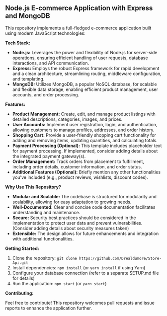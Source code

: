 ## Node.js E-commerce Application with Express and MongoDB

This repository implements a full-fledged e-commerce application built using modern JavaScript technologies:

**Tech Stack:**

* **Node.js:** Leverages the power and flexibility of Node.js for server-side operations, ensuring efficient handling of user requests, database interactions, and API communication.
* **Express:** Employs the robust Express framework for rapid development and a clean architecture, streamlining routing, middleware configuration, and templating.
* **MongoDB:** Utilizes MongoDB, a popular NoSQL database, for scalable and flexible data storage, enabling efficient product management, user accounts, and order processing.

**Features:**

* **Product Management:** Create, edit, and manage product listings with detailed descriptions, categories, images, and prices.
* **User Accounts:** Implement user registration, login, and authentication, allowing customers to manage profiles, addresses, and order history.
* **Shopping Cart:** Provide a user-friendly shopping cart functionality for adding and removing items, updating quantities, and calculating totals.
* **Payment Processing (Optional):** This template includes placeholder text for payment processing. If implemented, consider adding details about the integrated payment gateway(s).
* **Order Management:** Track orders from placement to fulfillment, including order details, customer information, and order status.
* **Additional Features (Optional):** Briefly mention any other functionalities you've included (e.g., product reviews, wishlists, discount codes).

**Why Use This Repository?**

* **Modular and Scalable:** The codebase is structured for modularity and scalability, allowing for easy adaptation to growing needs.
* **Well-Documented:** Clear and concise code documentation facilitates understanding and maintenance.
* **Secure:** Security best practices should be considered in the implementation to protect user data and prevent vulnerabilities. (Consider adding details about security measures taken)
* **Extensible:** The design allows for future enhancements and integration with additional functionalities.

**Getting Started:**

1. Clone the repository: `git clone https://github.com/Drealdumore/Store-Api.git`
2. Install dependencies: `npm install` (or `yarn install` if using Yarn)
3. Configure your database connection (refer to a separate SETUP.md file for details)
4. Run the application: `npm start` (or `yarn start`)

**Contributing:**

Feel free to contribute! This repository welcomes pull requests and issue reports to enhance the application further.
